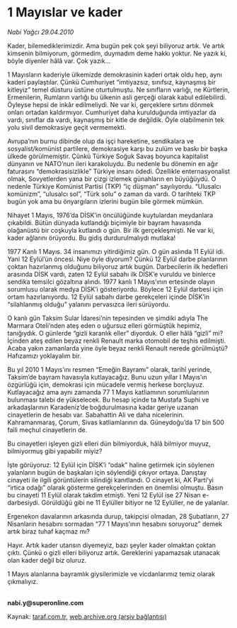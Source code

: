 # 1 Mayıslar ve kader

*Nabi Yağcı 29.04.2010*

<div class="yazi"><p>Kader, bilemediklerimizdir. Ama bugün pek çok şeyi biliyoruz artık. Ve artık kimsenin bilmiyorum, görmedim, duymadım deme hakkı yoktur. Ne yazık ki, böyle diyenler hâlâ var. Çok yazık...</p>
<p>1 Mayısların kaderiyle ülkemizde demokrasinin kaderi ortak oldu hep, aynı kaderi paylaştılar. Çünkü Cumhuriyet “imtiyazsız, sınıfsız, kaynaşmış bir kitleyiz” temel düsturu üstüne oturtulmuştu. Ne sınıfların varlığı, ne Kürtlerin, Ermenilerin, Rumların varlığı bu ülkenin asli gerçeği olarak kabul edilebilirdi. Öyleyse hepsi de inkâr edilmeliydi. Ne var ki, gerçeklere sırtını dönmek onları ortadan kaldırmıyor. Cumhuriyet daha kurulduğunda imtiyazlar da vardı, sınıflar da vardı, kaynaşmış bir kitle de değildik. Öyle olabilmenin tek yolu sivil demokrasiye geçit vermemekti. </p>
<p>Avrupa’nın burnu dibinde olup da işçi hareketine, sendikalara ve sosyalist/komünist partilere, demokrasiye karşı bu zulüm ve baskı bir başka ülkede görülmemiştir. Çünkü Türkiye Soğuk Savaş boyunca kapitalist dünyanın ve NATO’nun ileri karakoluydu. Bu nedenle bu dönemin en ağır faturasını “demokrasisizlikle” Türkiye insanı ödedi. Özellikle enternasyonalist olmak, Sovyetlerden yana bir çizgi izlemek günahların en büyüğüydü. O nedenle Türkiye Komünist Partisi (TKP) “iç düşman” sayılıyordu. “Ulusalcı komünizm”, “ulusalcı sol”, “Türk solu” o zaman da vardı. O tarihteki TKP bugün yok ama bu önyargıların izlerini bugün bile görmek mümkün. </p>
<p>Nihayet 1 Mayıs, 1976’da DİSK’in öncülüğünde kuytulardan meydanlara çıkabildi. Bütün dünyada kutlandığı biçimiyle bir bayram havasında olağanüstü bir coşkuyla kutlandı o gün. Bir ilk gerçekleşmişti. Ne var ki, kader ağlarını örüyordu. Bu gidiş durdurulmalıydı mutlaka! </p>
<p>1977 Kanlı 1 Mayıs. 34 insanımızı yitirdiğimiz gün. O gün aslında 11 Eylül idi. Yani 12 Eylül’ün öncesi. Niye öyle diyorum? Çünkü 12 Eylül darbe planlarının çoktan hazırlanmış olduğunu biliyoruz artık bugün. Darbecilerin ilk hedefleri arasında DİSK vardı, zaten 12 Eylül sabahı ilk DİSK’e vuruldu ve binlerce sendika temsilci gözaltına alındı. 1977 kanlı 1 Mayıs’ının ertesinde olayın sorumlusu olarak medya DİSK’i gösteriyordu. Böylece 12 Eylül darbesi için ortam hazırlanıyordu. 12 Eylül sabahı darbe gerekçeleri içinde DİSK’in “silahlanmış olduğu” yalanını pervasızca ileri sürüyordu. </p>
<p>O kanlı gün Taksim Sular İdaresi’nin tepesinden ve şimdiki adıyla The Marmara Oteli’nden ateş eden o uğursuz elleri görmüştük hepimiz, tanığıydık. O günlerde “gizli karanlık eller” diyorduk. O eller hâlâ “gizli” mi? İçinden ateş edilen beyaz renkli Renault marka otomobil de teşhis edilmişti. Acaba yakın zamanlarda yine öyle beyaz renkli Renault nerede görülmüştü? Hafızamızı yoklayalım bir. </p>
<p>Bu yıl 2010 1 Mayıs’ını resmen “Emeğin Bayramı” olarak, tarihî yerinde, Taksim’de bayram havasıyla kutlayacağız. Bunu uzun yıllar I Mayıs’ın özgürlüğü için, demokrasi için mücadele vermiş herkese borçluyuz. Kutlayacağız ama aynı zamanda 77 1 Mayıs katliamının sorumlularının bulunması talebi de yükselecek. Bu hesap içinde ta Mustafa Suphi ve arkadaşlarının Karadeniz’de boğdurulmasına kadar geriye uzanan cinayetlerin de hesabı var. Sabahattin Ali ve daha nicelerinin. Kahramanmaraş, Çorum, Sivas katliamlarının da. Güneydoğu’da 17 bin 500 faili meçhul cinayetlerin de. </p>
<p>Bu cinayetleri işleyen gizli elleri dün bilmiyorduk, hâlâ bilmiyor muyuz, bilmiyormuş gibi yapabilir miyiz? </p>
<p>İşte görüyoruz: 12 Eylül için DİSK’i “odak” haline getirmek için söylenen yalanların bugün de başkaları için söylendiği çıkıyor ortaya. Danıştay cinayeti ile ilgili görüntülerin silindiği kanıtlandı. O cinayet ki, AK Parti’yi “irtica odağı” olarak gösterme gerekçelerinden en önemlisi olmuştu. Basın bu cinayeti 11 Eylül olarak takdim etmişti. Yeni 12 Eylül ise 27 Nisan e-darbesiydi. Görüldüğü gibi ne 11 Eylüller bitiyor ne 12 Eylüller, ne de yalanlar.</p>
<p>Ergenekon davalarının arkasında durup, takipçisi olmadan, 28 Şubatların, 27 Nisanların hesabını sormadan “77 1 Mayıs’ının hesabını soruyoruz” demek artık biraz tuhaf kaçmaz mı? </p>
<p>Hayır. Artık kader utansın diyemeyiz, bazı şeyler kader olmaktan çoktan çıktı. Çünkü o gizli elleri biliyoruz artık. Gereklerini yapamazsak utanacak olan kader değil biz oluruz. </p>
<p>1 Mayıs alanlarına bayramlık giysilerimizle ve vicdanlarımız temiz olarak çıkmalıyız. </p>
<p><b><br/>nabi.y@superonline.com</b></p></div>

Kaynak: [taraf.com.tr](http://www.taraf.com.tr:80/makale/11085.htm), [web.archive.org (arşiv bağlantısı)](http://web.archive.org/web/20100502173724/http://www.taraf.com.tr:80/makale/11085.htm)
